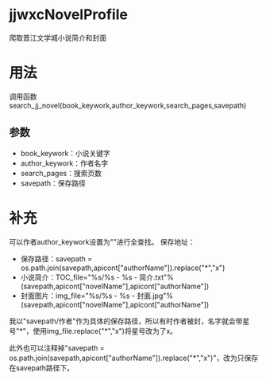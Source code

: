 # jjwxcNovelProfile
爬取晋江文学城小说简介和封面
# 用法
 调用函数 search_jj_novel(book_keywork,author_keywork,search_pages,savepath)
## 参数
  - book_keywork：小说关键字
  - author_keywork：作者名字
  - search_pages：搜索页数
  - savepath：保存路径
# 补充
可以作者author_keywork设置为""进行全查找。
保存地址：
- 保存路径：savepath = os.path.join(savepath,apicont["authorName"]).replace("*","x")
- 小说简介：TOC_file="%s/%s - %s - 简介.txt"%(savepath,apicont["novelName"],apicont["authorName"])
- 封面图片：img_file="%s/%s - %s - 封面.jpg"%(savepath,apicont["novelName"],apicont["authorName"])

我以"savepath/作者"作为具体的保存路径，所以有时作者被封，名字就会带星号"\*"，使用img_file.replace("\*","x")将星号改为了x。

此外也可以注释掉"savepath = os.path.join(savepath,apicont["authorName"]).replace("\*","x")"，改为只保存在savepath路径下。
